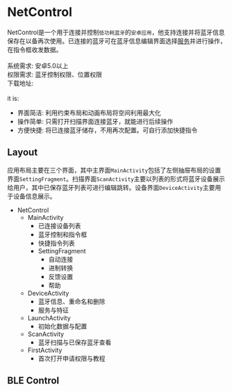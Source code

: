 # NetControl
NetControl是一个用于连接并控制`低功耗蓝牙`的`安卓应用`，他支持连接并将蓝牙信息保存在以备再次使用。已连接的蓝牙可在蓝牙信息编辑界面选择[服务](https://www.bluetooth.com/specifications/gatt/)并进行操作，在指令框收发数据。<br>
<br>
系统需求: 安卓5.0以上<br>
权限需求: 蓝牙控制权限、位置权限<br>
下载地址: <br>
<br>
it is:<br>
* 界面简洁: 利用约束布局和动画布局将空间利用最大化<br>
* 操作简单: 只需打开扫描界面连接蓝牙，就能进行后续操作<br>
* 方便快捷: 将已连接蓝牙储存，不用再次配置。可自行添加快捷指令<br>

## Layout
应用布局主要在三个界面，其中主界面`MainActivity`包括了左侧抽屉布局的设置界面`SettingFragment`。扫描界面`ScanActivity`主要以列表的形式将蓝牙设备展示给用户，其中已保存蓝牙列表可进行编辑跳转。设备界面`DeviceActivity`主要用于设备信息展示。
<br>
* NetControl
    * MainActivity
        * 已连接设备列表
        * 蓝牙控制和指令框
        * 快捷指令列表
        * SettingFragment
            * 自动连接
            * 进制转换
            * 反馈设置
            * 帮助
    * DeviceActivity
        * 蓝牙信息、重命名和删除
        * 服务与特征
    * LaunchActivity
        * 初始化数据与配置
    * ScanActivity
        * 蓝牙扫描与已保存蓝牙查看
    * FirstActivity
        * 首次打开申请权限与教程

## BLE Control

